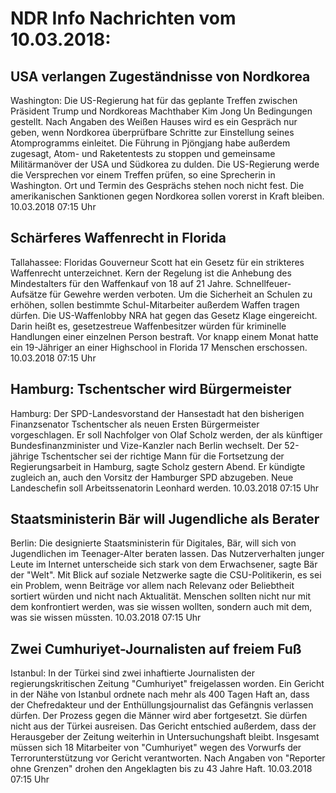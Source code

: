 # NDR Info Nachrichten vom 10.03.2018:


## USA verlangen Zugeständnisse von Nordkorea
Washington: Die US-Regierung hat für das geplante Treffen zwischen Präsident Trump und Nordkoreas Machthaber Kim Jong Un Bedingungen gestellt. Nach Angaben des Weißen Hauses wird es ein Gespräch nur geben, wenn Nordkorea überprüfbare Schritte zur Einstellung seines Atomprogramms einleitet. Die Führung in Pjöngjang habe außerdem zugesagt, Atom- und Raketentests zu stoppen und gemeinsame Militärmanöver der USA und Südkorea zu dulden. Die US-Regierung werde die Versprechen vor einem Treffen prüfen, so eine Sprecherin in Washington. Ort und Termin des Gesprächs stehen noch nicht fest. Die amerikanischen Sanktionen gegen Nordkorea sollen vorerst in Kraft bleiben. 10.03.2018 07:15 Uhr 

## Schärferes Waffenrecht in Florida
Tallahassee: Floridas Gouverneur Scott hat ein Gesetz für ein strikteres Waffenrecht unterzeichnet. Kern der Regelung ist die Anhebung des Mindestalters für den Waffenkauf von 18 auf 21 Jahre. Schnellfeuer-Aufsätze für Gewehre werden verboten. Um die Sicherheit an Schulen zu erhöhen, sollen bestimmte Schul-Mitarbeiter außerdem Waffen tragen dürfen. Die US-Waffenlobby NRA hat gegen das Gesetz Klage eingereicht. Darin heißt es, gesetzestreue Waffenbesitzer würden für kriminelle Handlungen einer einzelnen Person bestraft. Vor knapp einem Monat hatte ein 19-Jähriger an einer Highschool in Florida 17 Menschen erschossen. 10.03.2018 07:15 Uhr 

## Hamburg: Tschentscher wird Bürgermeister
Hamburg:	Der SPD-Landesvorstand der Hansestadt hat den bisherigen Finanzsenator Tschentscher als neuen Ersten Bürgermeister vorgeschlagen. Er soll Nachfolger von Olaf Scholz werden, der als künftiger Bundesfinanzminister und Vize-Kanzler nach Berlin wechselt. Der 52-jährige Tschentscher sei der richtige Mann für die Fortsetzung der Regierungsarbeit in Hamburg, sagte Scholz gestern Abend. Er kündigte zugleich an, auch den Vorsitz der Hamburger SPD abzugeben. Neue Landeschefin soll Arbeitssenatorin Leonhard werden. 10.03.2018 07:15 Uhr 

## Staatsministerin Bär will Jugendliche als Berater
Berlin: Die designierte Staatsministerin für Digitales, Bär, will sich von Jugendlichen im Teenager-Alter beraten lassen. Das Nutzerverhalten junger Leute im Internet unterscheide sich stark von dem Erwachsener, sagte Bär der "Welt". Mit Blick auf soziale Netzwerke sagte die CSU-Politikerin, es sei ein Problem, wenn Beiträge vor allem nach Relevanz oder Beliebtheit sortiert würden und nicht nach Aktualität. Menschen sollten nicht nur mit dem konfrontiert werden, was sie wissen wollten, sondern auch mit dem, was sie wissen müssten. 10.03.2018 07:15 Uhr 

## Zwei Cumhuriyet-Journalisten auf freiem Fuß
Istanbul: In der Türkei sind zwei inhaftierte Journalisten der regierungskritischen Zeitung "Cumhuriyet" freigelassen worden. Ein Gericht in der Nähe von Istanbul ordnete nach mehr als 400 Tagen Haft an, dass der Chefredakteur und der Enthüllungsjournalist das Gefängnis verlassen dürfen. Der Prozess gegen die Männer wird aber fortgesetzt. Sie dürfen nicht aus der Türkei ausreisen. Das Gericht entschied außerdem, dass der Herausgeber der Zeitung weiterhin in Untersuchungshaft bleibt. Insgesamt müssen sich 18 Mitarbeiter von "Cumhuriyet" wegen des Vorwurfs der Terrorunterstützung vor Gericht verantworten. Nach Angaben von "Reporter ohne Grenzen" drohen den Angeklagten bis zu 43 Jahre Haft. 10.03.2018 07:15 Uhr 
